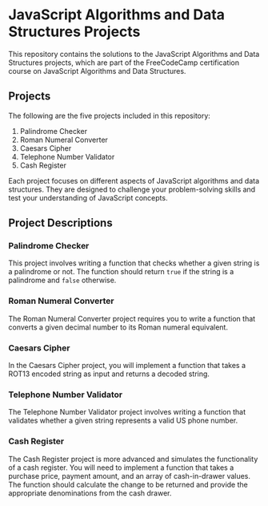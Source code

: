 # JavaScript Algorithms and Data Structures Projects

This repository contains the solutions to the JavaScript Algorithms and Data Structures projects, which are part of the FreeCodeCamp certification course on JavaScript Algorithms and Data Structures.

## Projects

The following are the five projects included in this repository:

1. Palindrome Checker
2. Roman Numeral Converter
3. Caesars Cipher
4. Telephone Number Validator
5. Cash Register

Each project focuses on different aspects of JavaScript algorithms and data structures. They are designed to challenge your problem-solving skills and test your understanding of JavaScript concepts.

## Project Descriptions

### Palindrome Checker

This project involves writing a function that checks whether a given string is a palindrome or not. The function should return `true` if the string is a palindrome and `false` otherwise.

### Roman Numeral Converter

The Roman Numeral Converter project requires you to write a function that converts a given decimal number to its Roman numeral equivalent.

### Caesars Cipher

In the Caesars Cipher project, you will implement a function that takes a ROT13 encoded string as input and returns a decoded string.

### Telephone Number Validator

The Telephone Number Validator project involves writing a function that validates whether a given string represents a valid US phone number.

### Cash Register

The Cash Register project is more advanced and simulates the functionality of a cash register. You will need to implement a function that takes a purchase price, payment amount, and an array of cash-in-drawer values. The function should calculate the change to be returned and provide the appropriate denominations from the cash drawer.

